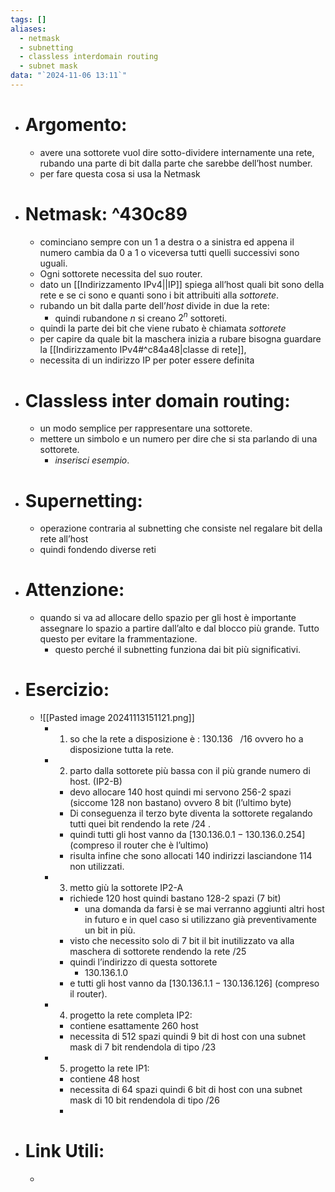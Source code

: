 ```yaml
---
tags: []
aliases:
  - netmask
  - subnetting
  - classless interdomain routing
  - subnet mask
data: "`2024-11-06 13:11`"
---
```

- # Argomento:
	- avere una sottorete vuol dire sotto-dividere internamente una rete, rubando una parte di bit dalla parte che sarebbe dell’host number. 
	- per fare questa cosa si usa la Netmask
- # Netmask: ^430c89
	- cominciano sempre con un 1 a destra o a sinistra ed appena il numero cambia da 0 a 1 o viceversa tutti quelli successivi sono uguali.
	- Ogni sottorete necessita del suo router.
	- dato un [[Indirizzamento IPv4||IP]] spiega all’host quali bit sono della rete e se ci sono e quanti sono i bit attribuiti alla _sottorete_.
	- rubando un bit dalla parte dell’_host_ divide in due la rete:
		- quindi rubandone $n$ si creano $2^{n}$ sottoreti.
	- quindi la parte dei bit che viene rubato è chiamata _sottorete_ 
	- per capire da quale bit la maschera inizia a rubare bisogna guardare la [[Indirizzamento IPv4#^c84a48|classe di rete]], 
	- necessita di un indirizzo IP per poter essere definita
- # Classless inter domain routing:
	- un modo semplice per rappresentare una sottorete.
	- mettere un simbolo e un numero per dire che si sta parlando di una sottorete.
		- _inserisci esempio_.
- # Supernetting:
	- operazione contraria al subnetting che consiste nel regalare bit della rete all’host 
	- quindi fondendo diverse reti
- # Attenzione:
	- quando si va ad allocare dello spazio per gli host è importante assegnare lo spazio a partire dall’alto e dal blocco più grande. Tutto questo per evitare la frammentazione.
		- questo perché il subnetting funziona dai bit più significativi.
- # Esercizio:
	- ![[Pasted image 20241113151121.png]]
		- 1) so che la rete a disposizione è : $130.136 \ \ \ / 16$ ovvero ho a disposizione tutta la rete.
		- 2) parto dalla sottorete più bassa con il più grande numero di host. (IP2-B)
			- devo allocare 140 host quindi mi servono 256-2 spazi (siccome 128 non bastano) ovvero 8 bit (l’ultimo byte) 
			- Di conseguenza il terzo byte diventa la sottorete regalando tutti quei bit rendendo la rete $/24$ .
			- quindi tutti gli host vanno da $[130.136.0.1- 130.136.0.254]$ (compreso il router che è l’ultimo) 
			- risulta infine che sono allocati 140 indirizzi lasciandone 114 non utilizzati.
		- 3) metto giù la sottorete IP2-A
			- richiede 120 host quindi bastano 128-2 spazi (7 bit) 
				- una domanda da farsi è se mai verranno aggiunti altri host in futuro e in quel caso si utilizzano già preventivamente un bit in più.
			- visto che necessito solo di 7 bit il bit inutilizzato va alla maschera di sottorete rendendo la rete $/ 25$
			- quindi l’indirizzo di questa sottorete 
				- $130.136.1.0$
			- e tutti gli host vanno da $[130.136.1.1- 130.136.126]$ (compreso il router).
		- 4) progetto la rete completa IP2:
			- contiene esattamente 260 host 
			- necessita di 512 spazi quindi 9 bit di host con una subnet mask di 7 bit rendendola di tipo $/ 23$ 
		- 5) progetto la rete IP1:
			- contiene 48 host
			- necessita di 64 spazi quindi 6 bit di host con una subnet mask di 10 bit rendendola di tipo $/ 26$
			- 
- # Link Utili:
	- 